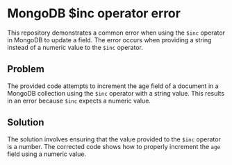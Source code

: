 # MongoDB $inc operator error
This repository demonstrates a common error when using the `$inc` operator in MongoDB to update a field. The error occurs when providing a string instead of a numeric value to the `$inc` operator.
## Problem
The provided code attempts to increment the age field of a document in a MongoDB collection using the `$inc` operator with a string value. This results in an error because `$inc` expects a numeric value.
## Solution
The solution involves ensuring that the value provided to the `$inc` operator is a number. The corrected code shows how to properly increment the `age` field using a numeric value.
